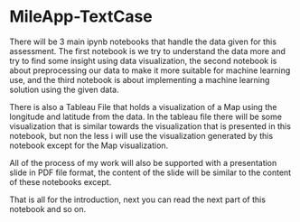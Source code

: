 # MileApp-TextCase

There will be 3 main ipynb notebooks that handle the data given for this assessment. The first notebook is we try to understand the data more and try to find some insight using data visualization, the second notebook is about preprocessing our data to make it more suitable for machine learning use, and the third notebook is about implementing a machine learning solution using the given data.

There is also a Tableau File that holds a visualization of a Map using the longitude and latitude from the data. In the tableau file there will be some visualization that is similar towards the visualization that is presented in this notebook, but non the less i will use the visualization generated by this notebook except for the Map visualization.

All of the process of my work will also be supported with a presentation slide in PDF file format, the content of the slide will be similar to the content of these notebooks except.

That is all for the introduction, next you can read the next part of this notebook and so on.
